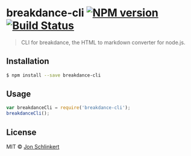 # breakdance-cli [![NPM version](https://badge.fury.io/js/breakdance-cli.svg)](https://npmjs.org/package/breakdance-cli) [![Build Status](https://travis-ci.org/jonschlinkert/breakdance-cli.svg?branch=master)](https://travis-ci.org/jonschlinkert/breakdance-cli)

> CLI for breakdance, the HTML to markdown converter for node.js.

## Installation

```sh
$ npm install --save breakdance-cli
```

## Usage

```js
var breakdanceCli = require('breakdance-cli');
breakdanceCli();
```

## License

MIT © [Jon Schlinkert](https://github.com/jonschlinkert)
